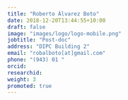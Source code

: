 ```yaml
---
title: "Roberto Álvarez Boto"
date: 2018-12-20T13:44:55+10:00
draft: false
image: "images/logo/logo-mobile.png"
jobtitle: "Post-doc"
address: "DIPC Building 2"
email: "robalboto[at]gmail.com"
phone: "(943) 01 "
orcid: 
researchid: 
weight: 3
promoted: true
---
```

